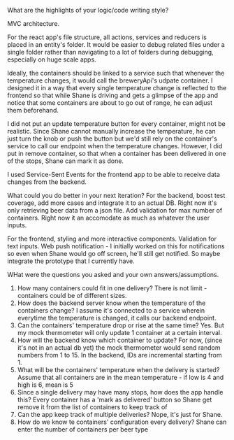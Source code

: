What are the highlights of your logic/code writing style?

MVC architecture.

For the react app's file structure, all actions, services and reducers is placed in an entity's folder. It would be easier to debug related files under a single folder rather than navigating to a lot of folders during debugging, especially on huge scale apps.

Ideally, the containers should be linked to a service such that whenever the temperature changes, it would call the breweryApi's udpate container. I designed it in a way that every single temperature change is reflected to the frontend so that while Shane is driving and gets a glimpse of the app and notice that some containers are about to go out of range, he can adjust them beforehand.

I did not put an update temperature button for every container, might not be realistic. Since Shane cannot manually increase the temperature, he can just turn the knob or push the button but we'd still rely on the container's service to call our endpoint when the temperature changes. However, I did put in remove container, so that when a container has been delivered in one of the stops, Shane can mark it as done.

I used Service-Sent Events for the frontend app to be able to receive data changes from the backend.

What could you do better in your next iteration?
For the backend, boost test coverage, add more cases and integrate it to an actual DB. Right now it's only retrieving beer data from a json file. Add validation for max number of containers. Right now it an accomodate as much as whatever the user inputs.

For the frontend, styling and more interactive components. Validation for text inputs. Web push notification - I initially worked on this for notifications so even when Shane would go off screen, he'll still get notified. So maybe integrate the prototype that I currently have.

WHat were the questions you asked and your own answers/assumptions.

1. How many containers could fit in one delivery?
   There is not limit - containers could be of different sizes.
2. How does the backend server know when the temperature of the containers change?
   I assume it's connected to a service wherein everytime the temperature is changed, it calls our backend endpoint.
3. Can the containers' temperature drop or rise at the same time?
   Yes. But my mock thermometer will only update 1 container at a certain interval.
4. How will the backend know which container to update?
   For now, (since it's not in an actual db yet) the mock thermometer would send random numbers from 1 to 15. In the backend, IDs are incremental starting from 1.
5. What will be the containers' temperature when the delivery is started?
   Assume that all containers are in the mean temperature - if low is 4 and high is 6, mean is 5
6. Since a single delivery may have many stops, how does the app handle this?
   Every container has a 'mark as delivered' button so Shane get remove it from the list of containers to keep track of
7. Can the app keep track of multiple deliveries?
   Nope, it's just for Shane.
8. How do we know te containers' configuration every delivery?
   Shane can enter the number of containers per beer type
